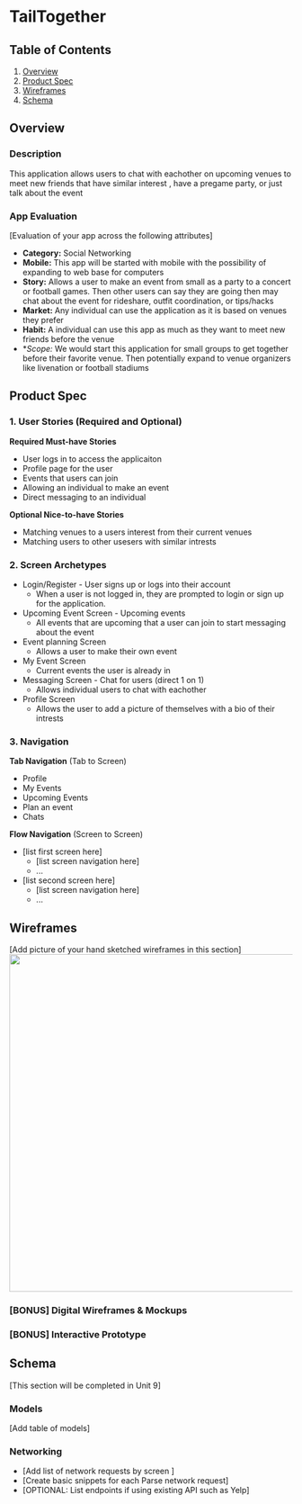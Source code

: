 # TailTogether

## Table of Contents
1. [Overview](#Overview)
1. [Product Spec](#Product-Spec)
1. [Wireframes](#Wireframes)
2. [Schema](#Schema)

## Overview
### Description
This application allows users to chat with eachother on upcoming venues to meet new friends that have similar interest , have a pregame party, or just talk about the event

### App Evaluation
[Evaluation of your app across the following attributes]
- **Category:** Social Networking
- **Mobile:** This app will be started with mobile with the possibility of expanding to web base for computers
- **Story:** Allows a user to make an event from small as a party to a concert or football games. Then other users can say they are going then may chat about the event for rideshare, outfit coordination, or tips/hacks
- **Market:** Any individual can use the application as it is based on venues they prefer
- **Habit:** A individual can use this app as much as they want to meet new friends before the venue
- **Scope:* We would start this application for small groups to get together before their favorite venue. Then potentially expand to venue organizers like livenation or football stadiums

## Product Spec

### 1. User Stories (Required and Optional)

**Required Must-have Stories**

- User logs in to access the applicaiton
- Profile page for the user
- Events that users can join
- Allowing an individual to make an event
- Direct messaging to an individual

**Optional Nice-to-have Stories**

- Matching venues to a users interest from their current venues
- Matching users to other usesers with similar intrests

### 2. Screen Archetypes

* Login/Register - User signs up or logs into their account
   * When a user is not logged in, they are prompted to login or sign up for the application.
* Upcoming Event Screen - Upcoming events
   * All events that are upcoming that a user can join to start messaging about the event
* Event planning Screen 
    * Allows a user to make their own event
* My Event Screen 
    * Current events the user is already in 
* Messaging Screen - Chat for users (direct 1 on 1)
    * Allows individual users to chat with eachother 
* Profile Screen 
    * Allows the user to add a picture of themselves with a bio of their intrests

### 3. Navigation

**Tab Navigation** (Tab to Screen)

* Profile
* My Events
* Upcoming Events
* Plan an event
* Chats

**Flow Navigation** (Screen to Screen)

* [list first screen here]
   * [list screen navigation here]
   * ...
* [list second screen here]
   * [list screen navigation here]
   * ...

## Wireframes
[Add picture of your hand sketched wireframes in this section]
<img src="YOUR_WIREFRAME_IMAGE_URL" width=600>

### [BONUS] Digital Wireframes & Mockups

### [BONUS] Interactive Prototype

## Schema 
[This section will be completed in Unit 9]
### Models
[Add table of models]
### Networking
- [Add list of network requests by screen ]
- [Create basic snippets for each Parse network request]
- [OPTIONAL: List endpoints if using existing API such as Yelp]
